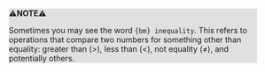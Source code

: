 <div style="margin:2em; background-color: #e0e0e0;">

<strong>⚠️NOTE️️️⚠️</strong>

Sometimes you may see the word `{bm} inequality`. This refers to operations that compare two numbers for something other than equality: greater than (>), less than (<), not equality (≠), and potentially others.
</div>

